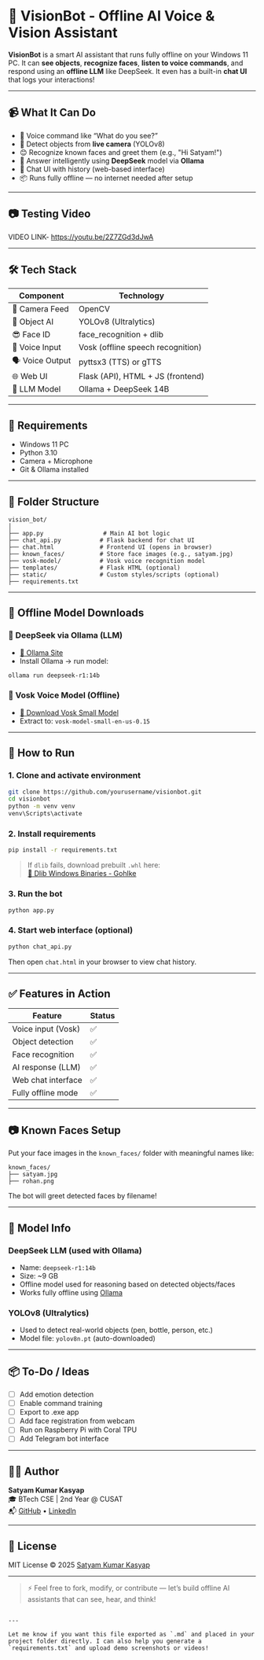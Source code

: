 # 🤖 VisionBot - Offline AI Voice & Vision Assistant

**VisionBot** is a smart AI assistant that runs fully offline on your Windows 11 PC. It can **see objects**, **recognize faces**, **listen to voice commands**, and respond using an **offline LLM** like DeepSeek. It even has a built-in **chat UI** that logs your interactions!

---

## 📹 What It Can Do

- 🎤 Voice command like “What do you see?”
- 👀 Detect objects from **live camera** (YOLOv8)
- 😊 Recognize known faces and greet them (e.g., "Hi Satyam!")
- 🧠 Answer intelligently using **DeepSeek** model via **Ollama**
- 💬 Chat UI with history (web-based interface)
- 📦 Runs fully offline — no internet needed after setup

---

## 📷 Testing Video

VIDEO LINK-
https://youtu.be/2Z7ZGd3dJwA

---

## 🛠️ Tech Stack

| Component      | Technology                        |
|----------------|------------------------------------|
| 🎥 Camera Feed | OpenCV                            |
| 🧠 Object AI   | YOLOv8 (Ultralytics)              |
| 😎 Face ID     | face_recognition + dlib           |
| 🎤 Voice Input | Vosk (offline speech recognition) |
| 🗣️ Voice Output| pyttsx3 (TTS) or gTTS             |
| 🌐 Web UI      | Flask (API), HTML + JS (frontend) |
| 🧠 LLM Model   | Ollama + DeepSeek 14B             |

---

## 🧾 Requirements

- Windows 11 PC
- Python 3.10
- Camera + Microphone
- Git & Ollama installed

---

## 📁 Folder Structure

```
vision_bot/
│
├── app.py                 # Main AI bot logic
├── chat_api.py           # Flask backend for chat UI
├── chat.html             # Frontend UI (opens in browser)
├── known_faces/          # Store face images (e.g., satyam.jpg)
├── vosk-model/           # Vosk voice recognition model
├── templates/            # Flask HTML (optional)
├── static/               # Custom styles/scripts (optional)
├── requirements.txt
```

---

## 🔽 Offline Model Downloads

### 🧠 DeepSeek via Ollama (LLM)
- [🔗 Ollama Site](https://ollama.com)
- Install Ollama → run model:
```bash
ollama run deepseek-r1:14b
```

### 🎤 Vosk Voice Model (Offline)
- [🔗 Download Vosk Small Model](https://alphacephei.com/vosk/models/vosk-model-small-en-us-0.15.zip)
- Extract to: `vosk-model-small-en-us-0.15`

---

## 🚀 How to Run

### 1. Clone and activate environment
```bash
git clone https://github.com/yourusername/visionbot.git
cd visionbot
python -m venv venv
venv\Scripts\activate
```

### 2. Install requirements
```bash
pip install -r requirements.txt
```

> If `dlib` fails, download prebuilt `.whl` here:  
> [🔗 Dlib Windows Binaries - Gohlke](https://www.lfd.uci.edu/~gohlke/pythonlibs/#dlib)

### 3. Run the bot
```bash
python app.py
```

### 4. Start web interface (optional)
```bash
python chat_api.py
```
Then open `chat.html` in your browser to view chat history.

---

## ✅ Features in Action

| Feature              | Status |
|----------------------|--------|
| Voice input (Vosk)   | ✅     |
| Object detection     | ✅     |
| Face recognition     | ✅     |
| AI response (LLM)    | ✅     |
| Web chat interface   | ✅     |
| Fully offline mode   | ✅     |

---

## 📷 Known Faces Setup

Put your face images in the `known_faces/` folder with meaningful names like:

```
known_faces/
├── satyam.jpg
├── rohan.png
```

The bot will greet detected faces by filename!

---

## 🧠 Model Info

### DeepSeek LLM (used with Ollama)

- Name: `deepseek-r1:14b`
- Size: ~9 GB
- Offline model used for reasoning based on detected objects/faces
- Works fully offline using [Ollama](https://ollama.com/)

### YOLOv8 (Ultralytics)

- Used to detect real-world objects (pen, bottle, person, etc.)
- Model file: `yolov8n.pt` (auto-downloaded)

---

## 📦 To-Do / Ideas

- [ ] Add emotion detection  
- [ ] Enable command training  
- [ ] Export to .exe app  
- [ ] Add face registration from webcam  
- [ ] Run on Raspberry Pi with Coral TPU  
- [ ] Add Telegram bot interface  

---

## 🙋‍♂️ Author

**Satyam Kumar Kasyap**  
🎓 BTech CSE | 2nd Year @ CUSAT  
📬 [GitHub](https://github.com/yourusername) • [LinkedIn](https://linkedin.com/in/yourusername)

---

## 📄 License

MIT License © 2025 [Satyam Kumar Kasyap](https://github.com/yourusername)

---

> ⚡ Feel free to fork, modify, or contribute — let’s build offline AI assistants that can see, hear, and think!

```

---

Let me know if you want this file exported as `.md` and placed in your project folder directly. I can also help you generate a `requirements.txt` and upload demo screenshots or videos!
